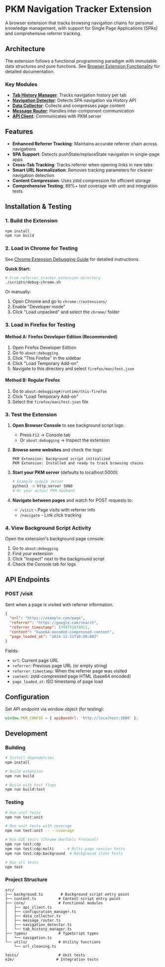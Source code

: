 # PKM Navigation Tracker Extension

A browser extension that tracks browsing navigation chains for personal knowledge management, with support for Single Page Applications (SPAs) and comprehensive referrer tracking.

## Architecture

The extension follows a functional programming paradigm with immutable data structures and pure functions. See [Browser Extension Functionality](../backlog/docs/browser-extension-functionality.md) for detailed documentation.

### Key Modules

- **[Tab History Manager](src/core/tab_history_manager.ts)**: Tracks navigation history per tab
- **[Navigation Detector](src/core/navigation_detector.ts)**: Detects SPA navigation via History API
- **[Data Collector](src/core/data_collector.ts)**: Collects and compresses page content
- **[Message Router](src/core/message_router.ts)**: Handles inter-component communication
- **[API Client](src/core/api_client.ts)**: Communicates with PKM server

## Features

- **Enhanced Referrer Tracking**: Maintains accurate referrer chain across navigations
- **SPA Support**: Detects pushState/replaceState navigation in single-page apps
- **Cross-Tab Tracking**: Tracks referrer when opening links in new tabs
- **Smart URL Normalization**: Removes tracking parameters for cleaner navigation detection
- **Content Compression**: Uses zstd compression for efficient storage
- **Comprehensive Testing**: 89%+ test coverage with unit and integration tests

## Installation & Testing

### 1. Build the Extension
```bash
npm install
npm run build
```

### 2. Load in Chrome for Testing

See [Chrome Extension Debugging Guide](../docs/CHROME_EXTENSION_DEBUGGING.md) for detailed instructions.

**Quick Start:**
```bash
# From referrer_tracker_extension directory
./scripts/debug-chrome.sh
```

Or manually:
1. Open Chrome and go to `chrome://extensions/`
2. Enable "Developer mode"
3. Click "Load unpacked" and select the `chrome/` folder

### 3. Load in Firefox for Testing

#### Method A: Firefox Developer Edition (Recommended)
1. Open Firefox Developer Edition
2. Go to `about:debugging`
3. Click "This Firefox" in the sidebar
4. Click "Load Temporary Add-on"
5. Navigate to this directory and select `firefox/manifest.json`

#### Method B: Regular Firefox
1. Go to `about:debugging#/runtime/this-firefox`
2. Click "Load Temporary Add-on"
3. Select the `firefox/manifest.json` file

### 3. Test the Extension

1. **Open Browser Console** to see background script logs:
   - Press `F12` → Console tab
   - Or `about:debugging` → Inspect the extension

2. **Browse some websites** and check the logs:
   ```
   PKM Extension: Background script initialized
   PKM Extension: Installed and ready to track browsing chains
   ```

3. **Start your PKM server** (defaults to localhost:5000):
   ```bash
   # Example simple server
   python3 -m http.server 5000
   # Or your actual PKM backend
   ```

4. **Navigate between pages** and watch for POST requests to:
   - `/visit` - Page visits with referrer info
   - `/navigate` - Link click tracking

### 4. View Background Script Activity

Open the extension's background page console:
1. Go to `about:debugging`
2. Find your extension
3. Click "Inspect" next to the background script
4. Check the Console tab for logs

## API Endpoints

### POST /visit
Sent when a page is visited with referrer information.

```json
{
  "url": "https://example.com/page",
  "referrer": "https://google.com/search",
  "referrer_timestamp": 1749731879911,
  "content": "base64-encoded-compressed-content",
  "page_loaded_at": "2024-12-11T10:30:00Z"
}
```

Fields:
- `url`: Current page URL
- `referrer`: Previous page URL (or empty string)
- `referrer_timestamp`: When the referrer page was visited
- `content`: zstd-compressed page HTML (base64 encoded)
- `page_loaded_at`: ISO timestamp of page load

## Configuration

Set API endpoint via window object (for testing):
```javascript
window.PKM_CONFIG = { apiBaseUrl: 'http://localhost:3000' };
```

## Development

### Building
```bash
# Install dependencies
npm install

# Build extension
npm run build

# Build with test flags
npm run build:test
```

### Testing

```bash
# Run unit tests
npm run test:unit

# Run unit tests with coverage
npm run test:unit -- --coverage

# Run E2E tests (Chrome DevTools Protocol)
npm run test:cdp
npm run test:cdp:multi      # Multi-page session tests
npm run test:cdp:background  # Background state tests

# Run all tests
npm test
```

### Project Structure
```
src/
├── background.ts        # Background script entry point
├── content.ts          # Content script entry point
├── core/               # Functional modules
│   ├── api_client.ts
│   ├── configuration_manager.ts
│   ├── data_collector.ts
│   ├── message_router.ts
│   ├── navigation_detector.ts
│   └── tab_history_manager.ts
├── types/              # TypeScript types
│   └── navigation.ts
└── utils/              # Utility functions
    └── url_cleaning.ts

tests/                  # Unit tests
e2e/                   # Integration tests
``` 